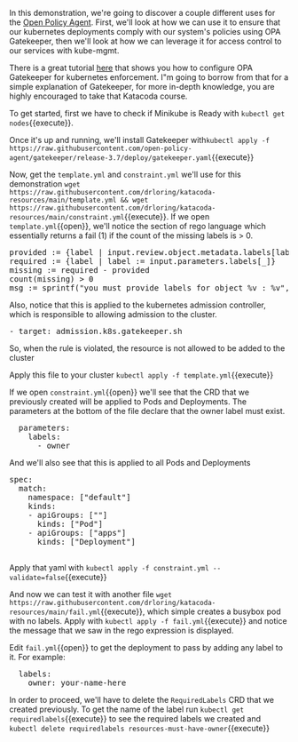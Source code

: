 In this demonstration, we're going to discover a couple different uses for the [Open Policy Agent](https://www.openpolicyagent.org/).  First, we'll look at how we can use it to ensure that our kubernetes deployments comply with our system's policies using OPA Gatekeeper, then we'll look at how we can leverage it for access control to our services with kube-mgmt.

There is a great tutorial [here](https://katacoda.com/austinheiman/scenarios/open-policy-agent-gatekeeper-editor) that shows you how to configure OPA Gatekeeper for kubernetes enforcement.  I"m going to borrow from that for a simple explanation of Gatekeeper, for more in-depth knowledge, you are highly encouraged to take that Katacoda course.

To get started, first we have to check if Minikube is Ready with `kubectl get nodes`{{execute}}.

Once it's up and running, we'll install Gatekeeper with`kubectl apply -f https://raw.githubusercontent.com/open-policy-agent/gatekeeper/release-3.7/deploy/gatekeeper.yaml`{{execute}}

Now, get the `template.yml` and `constraint.yml` we'll use for this demonstration `wget https://raw.githubusercontent.com/drloring/katacoda-resources/main/template.yml && wget https://raw.githubusercontent.com/drloring/katacoda-resources/main/constraint.yml`{{execute}}.  If we open `template.yml`{{open}}, we'll notice the section of rego language which essentially returns a fail (1) if the count of the missing labels is > 0.
<pre>
provided := {label | input.review.object.metadata.labels[label]}
required := {label | label := input.parameters.labels[_]}
missing := required - provided
count(missing) > 0
msg := sprintf("you must provide labels for object %v : %v", [input.review.object.kind ,missing])
</pre>
Also, notice that this is applied to the kubernetes admission controller, which is responsible to allowing admission to the cluster.  
<pre>
- target: admission.k8s.gatekeeper.sh
</pre>
So, when the rule is violated, the resource is not allowed to be added to the cluster

Apply this file to your cluster `kubectl apply -f template.yml`{{execute}}

If we open `constraint.yml`{{open}} we'll see that the CRD that we previously created will be applied to Pods and Deployments.  The parameters at the bottom of the file declare that the owner label must exist. 
<pre>
  parameters:
    labels:
      - owner
</pre>   
And we'll also see that this is applied to all Pods and Deployments
<pre>
spec:
  match:
    namespace: ["default"]
    kinds:
    - apiGroups: [""]
      kinds: ["Pod"]
    - apiGroups: ["apps"]
      kinds: ["Deployment"]

</pre>

Apply that yaml with `kubectl apply -f constraint.yml --validate=false`{{execute}}

And now we can test it with another file `wget https://raw.githubusercontent.com/drloring/katacoda-resources/main/fail.yml`{{execute}}, which simple creates a busybox pod with no labels.  Apply with `kubectl apply -f fail.yml`{{execute}} and notice the message that we saw in the rego expression is displayed.

Edit `fail.yml`{{open}} to get the deployment to pass by adding any label to it.  For example:
<pre>
  labels:
    owner: your-name-here
</pre>

In order to proceed, we'll have to delete the `RequiredLabels` CRD that we created previously.  To get the name of the label run `kubectl get requiredlabels`{{execute}} to see the required labels we created and `kubectl delete requiredlabels resources-must-have-owner`{{execute}}
